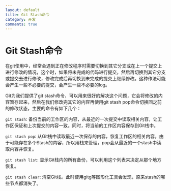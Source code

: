 ```yaml
---
layout: default
title: Git Stash命令
category: 开发
comments: true
---
```


# Git Stash命令

在git使用中，经常会遇到正在修改程序时需要切换到其它分支或在上一个提交上进行修改的情况，这个时，如果将未完成的代码进行提交，然后再切换到其它分支或提交去进行修改，修改完成后再切换到未完成的提交上继续修改。这种作法可能会产生一些不必要的提交，会产生一些不必要的log。

Git为我们提供了git stash命令，可以用来很好的解决这个问题，它会将修改的内容暂存起来，然后在我们修改完其它的内容再使用git stash pop命令切换回之前的修改状态，主要的命令有如下几个：

`git stash`: 备份当前的工作区的内容，从最近的一次提交中读取相关内容，让工作区保证和上次提交的内容一致。同时，将当前的工作区内容保存到Git栈中。

`git stash pop`: 从Git栈中读取最近一次保存的内容，恢复工作区的相关内容。由于可能存在多个Stash的内容，所以用栈来管理，pop会从最近的一个stash中读取内容并恢复。

`git stash list`: 显示Git栈内的所有备份，可以利用这个列表来决定从那个地方恢复。

`git stash clear`: 清空Git栈。此时使用gitg等图形化工具会发现，原来stash的哪些节点都消失了。

